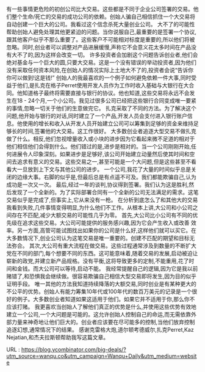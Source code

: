有一些事情更危险的初创公司比大交易。这些都是不同于企业公司签署的交易。他们整个生命/死亡的交易的成功公司的依赖。创始人骗自己相信抓住一个大交易将自动创建一个巨大的公司。我看过这个信念杀死大量创业公司。 
 大不了的可能性帮助创始人避免处理其他更紧迫的问题。当你说服自己,最重要的是签署一个协议,跟其他客户似乎不那么重要了。这些客户不可能相对标度是重要的,所以他们将被忽略。同时,创业者可以调整对产品进展缓慢,声称它不会意义花太多时间在产品没有大不了的,因为这样会改变一切。 
 许多投资者会加剧这个问题告诉创业者,他们会绝对基金与一个巨大的圆,只要大交易。这是一个没有错误的举动投资者,因为他们没有采取任何资本风险,在创始人的情况实际上土地大不了的,投资者会说“告诉你你可以做到!这是钱!” 
 创始人的我最喜欢的一个例子如何避免依赖一件大事,同时受益于他们,是扎克在格子Perret使用开发人员作为工作时收入基础与大银行在大合同。他知道格子最终将需要直接与银行的协议。他也知道,这些交易将永远不会发生在18 - 24个月,一个小公司。我见过很多公司已经把这些银行合同变成唯一要紧的事情,忽略一切关于他们的生意做完它。 
 扎克采取了不同的方法。为了解决这个问题,他开始与银行的对话,同时建立了一个产品,开发人员会支付进入银行账户信息。他使用的增长和收入从开发人员开始建立公司可以筹集到足够的资金来维持足够长的时间,签署他的大交易。这工作很好。 
 大多数创业者追逐大型交易不做扎克做了什么。相反,他们忽视增量收入或小块的进步因为它看起来微不足道的相对于他们相信他们会得到什么。他们错过的是,进步是相对的。当一个公司刚刚开始,任何进展令人印象深刻。如果进步是足够好,该公司开始建立动量然后使其时间和空间去追求有意义的交易。这些交易之一,甚至可能是一个大问题,但是这些甚至不看看大一旦放到上下文与其他公司的进步。 
 一个公司,我花了大量的时间似乎总是关闭的边缘大事。右脚的似乎是,但最后总是有点遥不可及。我们都能欺骗自己,认为成功是一次又一次。 
 最后,经过一年的谈判,协议得到签署。我们认为这是胜利,然后发现了一个全新的。为了实际部署合同有一个全新的公司无法满足的需求。这笔交易似乎是完成了,但事实上,它从来没有一枪。 
 在分析到底怎么了和其他大的交易我看到失败,几件事情变得明显,为什么他们不工作。从根本上讲,大公司和小公司之间存在不匹配,减少大额交易的可能性几乎为零。 
 首先,大公司比小公司有不同的优先级在追求这些交易。大公司可能提供的服务感兴趣,因为它会产生收入或改善 
 效率。另一方面,高管可能试图找出如果你的公司是什么好,这样他们就可以买它。在大多数情况下,创业公司认为这笔交易是唯一重要的。创建不匹配的期望和目标无法弥合。 
 其次,大公司有重大流程在做交易。这些过程通常涉及到数量的不断扩大党在不同的部门,每个想要不同的东西。这可能意味着,随着交易的发展,启动被迫让崭新的政党,并建立新产品规格。没有平衡,这将导致更多的定制,不能重用,花了时间和金钱。而大公司可以等待,启动不能。 
 我经常提醒自己的逻辑,因为它是我以前赌错了,和恐惧我会继续做。很容易欺骗自己相信大型交易即将发生,因为目的似乎证明手段。 
 唯一其他的方法我知道持续降落的大额交易,同时创业是有某种更大的不公平的优势。创始人有能力筹集10年代或100年代的数百万美元的记录是一个很好的例子。大多数创业者知道如果这适用于他们。如果它并不适用于你,那么你不应该打赌。 
 我更喜欢当创始人了解他们真正的优势是什么,并使用这些优势有效地建立一个公司,一个大问题是可能的。这允许创始人控制自己的命运,而无需依靠外部力量来神奇地让他们巨大的。创业者应该要在尽可能多的控制,当他们放弃控制追逐幻想,通常情况下的结果。 
 感谢克雷格大炮,道尔顿考德威尔,扎克Perret,Kaz Nejatian,和杰夫拉斯顿帮助我写这篇文章。 
  
  
 URL : https://blog.ycombinator.com/big-deals/?utm_source=wanqu.co&utm_campaign=Wanqu+Daily&utm_medium=website